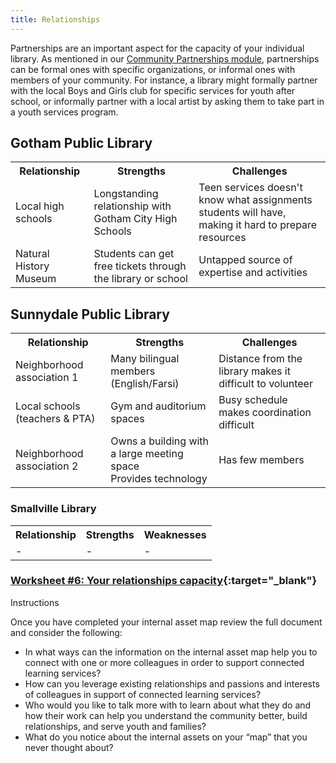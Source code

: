 ```yaml
---
title: Relationships
---
```


Partnerships are an important aspect for the capacity of your individual library. As mentioned in our [Community Partnerships module](), partnerships can be formal ones with specific organizations, or informal ones with members of your community. For instance, a library might formally partner with the local Boys and Girls club for specific services for youth after school, or informally partner with a local artist by asking them to take part in a youth services program.

<div class="colorhighlight color1" markdown="1">

## Gotham Public Library

<table class="worksheet">
	<tr>
		<th>Relationship</th>
		<th>Strengths</th>
		<th>Challenges</th>
	</tr>
	<tr>
		<td>Local high schools</td>
		<td>Longstanding relationship with Gotham City High Schools</td>
		<td>Teen services doesn't know what assignments students will have, making it hard to prepare resources</td>
	</tr>
	<tr>
		<td>Natural History Museum</td>
		<td>Students can get free tickets through the library or school</td>
		<td>Untapped source of expertise and activities</td>
</table>
</div>


<div class="colorhighlight color2" markdown="1">

## Sunnydale Public Library

<table class="worksheet">
	<tr>
		<th>Relationship</th>
		<th>Strengths</th>
		<th>Challenges</th>
	</tr>
	<tr>
		<td>Neighborhood association 1</td>
		<td>Many bilingual members (English/Farsi)</td>
		<td>Distance from the library makes it difficult to volunteer</td>
	</tr>
	<tr>
		<td>Local schools (teachers & PTA)</td>
		<td>Gym and auditorium spaces</td>
		<td>Busy schedule makes coordination difficult</td>
	</tr>
	<tr>
		<td>Neighborhood association 2</td>
		<td>Owns a building with a large meeting space<br/>Provides technology</td>
		<td>Has few members</td>
	</tr>
</table>
</div>
 
<div class="colorhighlight color3" markdown="1">

### Smallville Library

<table class="worksheet">
	<tr>
		<th>Relationship</th>
		<th>Strengths</th>
		<th>Weaknesses</th>
	</tr>
	<tr>
		<td>-</td>
		<td>-</td>
		<td>-</td>
	</tr>
</table>
</div>


<div class="callout activity" markdown="1">
	
### [Worksheet #6: Your relationships capacity](){:target="_blank"}

Instructions
 
</div>

Once you have completed your internal asset map review the full document and consider the following:

* In what ways can the information on the internal asset map help you to connect with one or more colleagues in order to support connected learning services?
* How can you leverage existing relationships and passions and interests of colleagues in support of connected learning services?
* Who would you like to talk more with to learn about what they do and how their work can help you understand the community better, build relationships, and serve youth and families?
* What do you notice about the internal assets on your “map” that you never thought about?
